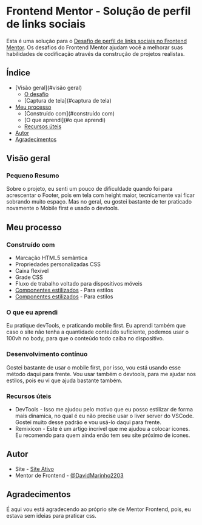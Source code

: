 # Frontend Mentor - Solução de perfil de links sociais

Esta é uma solução para o [Desafio de perfil de links sociais no Frontend Mentor](https://www.frontendmentor.io/challenges/social-links-profile-UG32l9m6dQ). Os desafios do Frontend Mentor ajudam você a melhorar suas habilidades de codificação através da construção de projetos realistas.

## Índice

- [Visão geral](#visão geral)
   - [O desafio](#o-desafio)
   - [Captura de tela](#captura de tela)
- [Meu processo](#meu-processo)
   - [Construído com](#construído com)
   - [O que aprendi](#o que aprendi)
   - [Recursos úteis](#useful-resources)
- [Autor](#autor)
- [Agradecimentos](#agradecimentos)

## Visão geral

### Pequeno Resumo

Sobre o projeto, eu senti um pouco de dificuldade quando foi para acrescentar o Footer, pois em tela com height maior, tecnicamente vai ficar sobrando muito espaço.
Mas no geral, eu gostei bastante de ter praticado novamente o Mobile first e usado o devtools.

## Meu processo

### Construído com

- Marcação HTML5 semântica
- Propriedades personalizadas CSS
- Caixa flexível
- Grade CSS
- Fluxo de trabalho voltado para dispositivos móveis
- [Componentes estilizados](https://cdnjs.com/libraries/remixicon) - Para estilos
- [Componentes estilizados](https://remixicon.com/) - Para estilos

### O que eu aprendi

Eu pratique devTools, e praticando mobile first.
Eu aprendi também que caso o site não tenha a quantidade conteúdo suficiente, podemos usar o 100vh no body, para que o conteúdo todo caiba no dispositivo.

### Desenvolvimento contínuo

Gostei bastante de usar o mobile first, por isso, vou está usando esse método daqui para frente.
Vou usar também o devtools, para me ajudar nos estilos, pois eu vi que ajuda bastante também.


### Recursos úteis

- DevTools - Isso me ajudou pelo motivo que eu posso estilizar de forma mais dinamica, no qual é eu não precise usar o liver server do VSCode. Gostei muito desse padrão e vou usá-lo daqui para frente.
- Remixicon - Este é um artigo incrível que me ajudou a colocar icones. Eu recomendo para quem ainda enão tem seu site próximo de icones.


## Autor

- Site - [Site Ativo](https://perfil-de-redes-sociais.vercel.app/)
- Mentor de Frontend - [@DavidMarinho2203](https://www.frontendmentor.io/profile/DavidMarinho2203)


## Agradecimentos

É aqui vou está agradecendo ao próprio site de Mentor Frontend, pois, eu estava sem ideias para praticar css.

